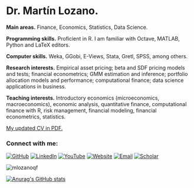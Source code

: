 # Dr. Martín Lozano.

**Main areas.** Finance, Economics, Statistics, Data Science.

**Programming skills.** Proficient in R. I am familiar with Octave, MATLAB, Python and LaTeX editors. 

**Computer skills.** Weka, GGobi, E-Views, Stata, Gretl, SPSS, among others.

**Research interests.** Empirical asset pricing; beta and SDF pricing models and tests; financial econometrics; GMM estimation and inference; portfolio allocation models and performance; computational finance; data science applications in business.

**Teaching interests.** Introductory economics (microeconomics, macroeconomics), economic analysis, quantitative finance, computational finance with R, risk management, financial modeling, financial econometrics, statistics.

[My updated CV in PDF.](https://github.com/mlozanoqf/resume/raw/master/cv-mlozano.pdf)

### Connect with me:
[![GitHub](https://img.shields.io/badge/GitHub-181717?logo=github&logoColor=white)](https://github.com/mlozanoqf)
[![LinkedIn](https://img.shields.io/badge/LinkedIn-0A66C2?logo=linkedin&logoColor=white)](https://linkedin.com/in/martin-lozano-21818a22)
[![YouTube](https://img.shields.io/badge/YouTube-FF0000?logo=youtube&logoColor=white)](https://www.youtube.com/@ahyaentendi)
[![Website](https://img.shields.io/badge/Website-4285F4?logo=googlecloud&logoColor=white)](https://sites.google.com/site/mlozanoqf)
[![Email](https://img.shields.io/badge/Email-D14836?logo=gmail&logoColor=white)](mailto:mlozanoqf@gmail.com)
[![Scholar](https://img.shields.io/badge/Scholar-4285F4?logo=googlescholar&logoColor=white)](https://scholar.google.com/citations?user=w8boOboAAAAJ&hl=en)

<p align="left"> <img src="https://komarev.com/ghpvc/?username=mlozanoqf&label=Profile%20views&color=0e75b6&style=flat" alt="mlozanoqf" /> </p>

[![Anurag's GitHub stats](https://github-readme-stats.vercel.app/api?username=mlozanoqf)](https://github.com/anuraghazra/github-readme-stats)
